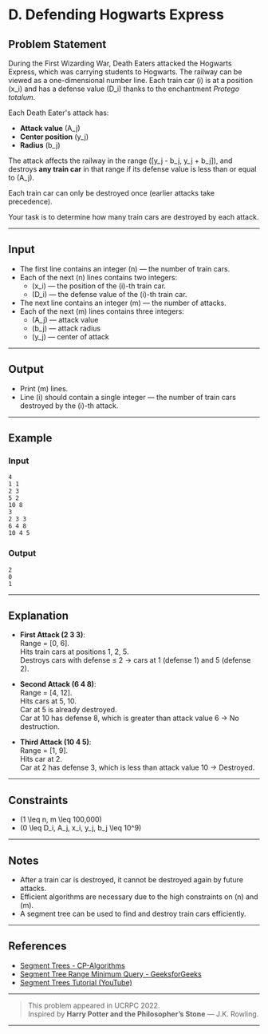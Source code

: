 # D. Defending Hogwarts Express

## Problem Statement

During the First Wizarding War, Death Eaters attacked the Hogwarts Express, which was carrying students to Hogwarts. The railway can be viewed as a one-dimensional number line. Each train car \(i\) is at a position \(x_i\) and has a defense value \(D_i\) thanks to the enchantment *Protego totalum*.

Each Death Eater's attack has:
- **Attack value** \(A_j\)
- **Center position** \(y_j\)
- **Radius** \(b_j\)

The attack affects the railway in the range \([y_j - b_j, y_j + b_j]\), and destroys **any train car** in that range if its defense value is less than or equal to \(A_j\).

Each train car can only be destroyed once (earlier attacks take precedence).

Your task is to determine how many train cars are destroyed by each attack.

---

## Input

- The first line contains an integer \(n\) — the number of train cars.
- Each of the next \(n\) lines contains two integers:
  - \(x_i\) — the position of the \(i\)-th train car.
  - \(D_i\) — the defense value of the \(i\)-th train car.
- The next line contains an integer \(m\) — the number of attacks.
- Each of the next \(m\) lines contains three integers:
  - \(A_j\) — attack value
  - \(b_j\) — attack radius
  - \(y_j\) — center of attack

---

## Output

- Print \(m\) lines.
- Line \(i\) should contain a single integer — the number of train cars destroyed by the \(i\)-th attack.

---

## Example

### Input
```
4
1 1
2 3
5 2
10 8
3
2 3 3
6 4 8
10 4 5
```

### Output
```
2
0
1
```

---

## Explanation

- **First Attack (2 3 3)**:  
  Range = [0, 6].  
  Hits train cars at positions 1, 2, 5.  
  Destroys cars with defense ≤ 2 → cars at 1 (defense 1) and 5 (defense 2).

- **Second Attack (6 4 8)**:  
  Range = [4, 12].  
  Hits cars at 5, 10.  
  Car at 5 is already destroyed.  
  Car at 10 has defense 8, which is greater than attack value 6 → No destruction.

- **Third Attack (10 4 5)**:  
  Range = [1, 9].  
  Hits car at 2.  
  Car at 2 has defense 3, which is less than attack value 10 → Destroyed.

---

## Constraints

- \(1 \leq n, m \leq 100,000\)
- \(0 \leq D_i, A_j, x_i, y_j, b_j \leq 10^9\)

---

## Notes

- After a train car is destroyed, it cannot be destroyed again by future attacks.
- Efficient algorithms are necessary due to the high constraints on \(n\) and \(m\).
- A segment tree can be used to find and destroy train cars efficiently.

---

## References

- [Segment Trees - CP-Algorithms](https://cp-algorithms.com/data_structures/segment_tree.html)
- [Segment Tree Range Minimum Query - GeeksforGeeks](https://www.geeksforgeeks.org/segment-tree-range-minimum-query/)
- [Segment Trees Tutorial (YouTube)](https://www.youtube.com/watch?v=ciHThtTVNto)

---

> This problem appeared in UCRPC 2022.  
> Inspired by **Harry Potter and the Philosopher’s Stone** — J.K. Rowling.

---
